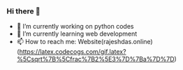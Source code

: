 ### Hi there 👋

- 🔭 I’m currently working on python codes
- 🌱 I’m currently learning web development
- 📫 How to reach me: Website(rajeshdas.online)
(https://latex.codecogs.com/gif.latex?%5Csqrt%7B%5Cfrac%7B2%5E3%7D%7Ba%7D%7D)
